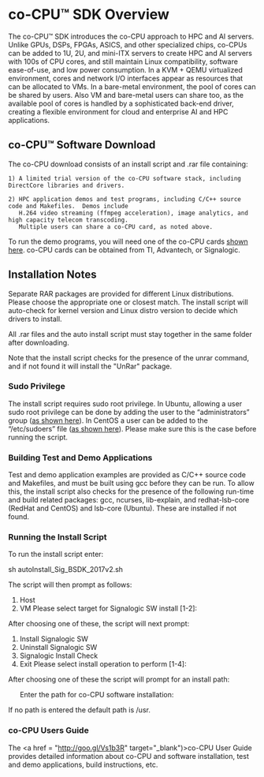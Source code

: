 # co-CPU&trade; SDK Overview

The co-CPU&trade; SDK introduces the co-CPU approach to HPC and AI servers.  Unlike GPUs, DSPs, FPGAs, ASICS, and other specialized chips, co-CPUs can be added to 1U, 2U, and mini-ITX servers to create HPC and AI servers with 100s of CPU cores, and still maintain Linux compatibility, software ease-of-use, and low power consumption. In a KVM + QEMU virtualized environment, cores and network I/O interfaces appear as resources that can be allocated to VMs.  In a bare-metal environment, the pool of cores can be shared by users.  Also VM and bare-metal users can share too, as the available pool of cores is handled by a sophisticated  back-end driver, creating a flexible environment for cloud and enterprise AI and HPC applications.

## co-CPU&trade; Software Download

The co-CPU download consists of an install script and .rar file containing:
  
    1) A limited trial version of the co-CPU software stack, including DirectCore libraries and drivers.

    2) HPC application demos and test programs, including C/C++ source code and Makefiles.  Demos include
       H.264 video streaming (ffmpeg acceleration), image analytics, and high capacity telecom transcoding.
       Multiple users can share a co-CPU card, as noted above.
    
To run the demo programs, you will need one of the co-CPU cards <a href="http://processors.wiki.ti.com/index.php/HPC" target="_blank">shown here</a>.  co-CPU cards can be obtained from TI, Advantech, or Signalogic.

## Installation Notes

Separate RAR packages are provided for different Linux distributions. Please choose the appropriate one or closest match. The install script will auto-check for kernel version and Linux distro version to decide which drivers to install.

All .rar files and the auto install script must stay together in the same folder after downloading.

Note that the install script checks for the presence of the unrar command, and if not found it will install the "UnRar" package.

### Sudo Privilege

The install script requires sudo root privilege.  In Ubuntu, allowing a user sudo root privilege can be done by adding the user to the “administrators” group (<a href=http://askubuntu.com/questions/168280/how#do#i#grant#sudo#privileges#to#an#existing#user target="_blank">as shown here</a>).  In CentOS a user can be added to the “/etc/sudoers” file (<a href="https://wiki.centos.org/TipsAndTricks/BecomingRoot" target="_blank">as shown here</a>).  Please make sure this is the case before running the script.

### Building Test and Demo Applications

Test and demo application examples are provided as C/C++ source code and Makefiles, and must be built using gcc before they can be run.  To allow this, the install script also checks for the presence of the following run-time and build related packages:  gcc, ncurses, lib-explain, and redhat-lsb-core (RedHat and CentOS) and lsb-core (Ubuntu).  These are installed if not found.

### Running the Install Script

To run the install script enter:

   sh autoInstall_Sig_BSDK_2017v2.sh
 
The script will then prompt as follows:

  1. Host
  2. VM
  Please select target for Signalogic SW install [1-2]:

After choosing one of these, the script will next prompt:

  1. Install Signalogic SW
  2. Uninstall Signalogic SW
  3. Signalogic Install Check
  4. Exit
  Please select install operation to perform [1-4]:
  
After choosing one of these the script will prompt for an install path:

&nbsp;&nbsp;&nbsp;&nbsp;&nbsp;&nbsp;Enter the path for co-CPU software installation:

If no path is entered the default path is /usr.

### co-CPU Users Guide

The <a href = "http://goo.gl/Vs1b3R" target="_blank")>co-CPU User Guide</a> provides detailed information about co-CPU and software installation, test and demo applications, build instructions, etc.

